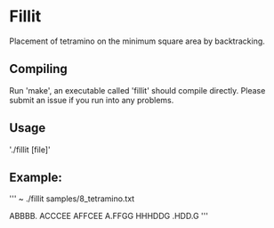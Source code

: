 # Fillit

Placement of tetramino on the minimum square area by backtracking.

## Compiling
Run 'make', an executable called 'fillit' should compile directly. Please submit an issue if you run into any problems.

## Usage

'./fillit [file]'

## Example:

'''
~ ./fillit samples/8_tetramino.txt

ABBBB.
ACCCEE
AFFCEE
A.FFGG
HHHDDG
.HDD.G
'''
